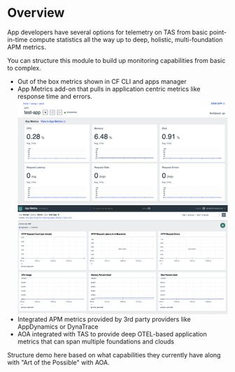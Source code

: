 # Overview
App developers have several options for telemetry on TAS from basic point-in-time compute statistics all the way up to deep, holistic, multi-foundation APM metrics.

You can structure this module to build up monitoring capabilities from basic to complex.

* Out of the box metrics shown in CF CLI and apps manager
* App Metrics add-on that pulls in application centric metrics like response time and errors.
![Metrics 1](./metrics1.png)
![Metrics 2](./metrics2.png)
* Integrated APM metrics provided by 3rd party providers like AppDynamics or DynaTrace
* AOA integrated with TAS to provide deep OTEL-based application metrics that can span multiple foundations and clouds

Structure demo here based on what capabilities they currently have along with "Art of the Possible" with AOA.

